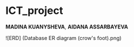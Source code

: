 # ICT_project
**MADINA KUANYSHEVA**, **AIDANA ASSARBAYEVA**

![ERD] (Database ER diagram (crow's foot).png)
